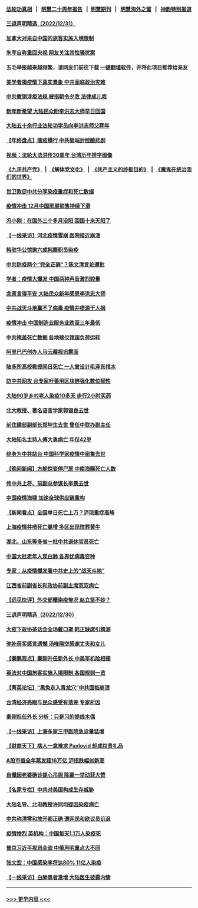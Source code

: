 #### [法轮功真相](https://github.com/gfw-breaker/truth/blob/master/README.md?t=0) &nbsp;&nbsp;|&nbsp;&nbsp; [明慧二十周年报告](https://github.com/gfw-breaker/mh-reports/blob/master/README.md?t=0) &nbsp;&nbsp;|&nbsp;&nbsp;[明慧期刊](https://github.com/gfw-breaker/mh-qikan) &nbsp;&nbsp;|&nbsp;&nbsp; [明慧海外之窗](https://github.com/gfw-breaker/mh-news/blob/master/README.md?t=0) &nbsp;&nbsp;|&nbsp;&nbsp; [神韵特别报道](https://github.com/gfw-breaker/mh-news/blob/master/shenyun.md?t=0)
#### [三退声明精选（2022/12/31）](../pages/nsc413/n13896768.md?t=01011243) 
#### [加拿大对来自中国的旅客实施入境限制](../pages/nsc413/n13896654.md?t=01011243) 
#### [朱军自称重回央视 网友关注其性骚扰案](../pages/nsc413/n13896377.md?t=01011243) 
#### 五毛举报越来越频繁，请网友们前往下载 [一键翻墙软件](https://github.com/gfw-breaker/ssr-accounts)，并将此项目推荐给亲友
#### [美学者揭疫情下真实景象 中共面临政治灾难](../pages/nsc413/n13896569.md?t=01011243) 
#### [中共撤销涉疫法规 被指朝令夕改 法律成儿戏](../pages/nsc413/n13896578.md?t=01011243) 
#### [新年新希望 大陆民众盼李洪志大师早日回国](../pages/nsc413/n13896577.md?t=01011243) 
#### [大陆五十余行业法轮功学员向李洪志师父拜年](../pages/nsc413/n13895521.md?t=01011243) 
#### [【年终盘点】瘟疫横行 中共极端封控酿悲剧](../pages/nsc413/n13896504.md?t=01011243) 
#### [视频：法轮大法洪传30周年 台湾历年排字图像](../pages/nsc413/n13896486.md?t=01011243) 
#### [《九评共产党》](https://github.com/begood0513/9ping.md/blob/master/README.md) &nbsp;|&nbsp; [《解体党文化》](../../../../jtdwh.md/blob/master/README.md)  &nbsp;|&nbsp; [《共产主义的终极目的》](../../../../gczydzjmd.md/blob/master/README.md) &nbsp;|&nbsp; [《魔鬼在统治我们的世界》](../../../../mgztzwmdsj.md/blob/master/README.md) 
#### [世卫敦促中共分享染疫重症和死亡数据](../pages/nsc413/n13896494.md?t=01011243) 
#### [疫情冲击 12月中国房屋销售持续下滑](../pages/nsc413/n13896527.md?t=01011243) 
#### [冯小刚：在国外三个多月没阳 回国十来天阳了](../pages/nsc413/n13896554.md?t=01011243) 
#### [【一线采访】河北疫情雪崩 医院接近崩溃](../pages/nsc413/n13896032.md?t=01011243) 
#### [韩驻华公馆逾六成韩籍职员染疫](../pages/nsc413/n13896511.md?t=01011243) 
#### [中共防疫两个“完全正确”？陈文清言论遭批](../pages/nsc413/n13896375.md?t=01011243) 
#### [学者：疫情大爆发 中国两种声音激烈较量](../pages/nsc413/n13895920.md?t=01011243) 
#### [念真言得平安 大陆民众新年感恩李洪志大师](../pages/nsc413/n13894509.md?t=01011243) 
#### [中共战天斗地赢不了病毒 疫情井喷源于人祸](../pages/nsc413/n13895825.md?t=01011243) 
#### [疫情冲击 中国制造业服务业跌至三年最低](../pages/nsc413/n13896495.md?t=01011243) 
#### [中共掩盖死亡数据 各地殡仪馆超负荷运转](../pages/nsc413/n13896505.md?t=01011243) 
#### [阿里巴巴创办人马云藉视讯露面](../pages/nsc413/n13896390.md?t=01011243) 
#### [陆多所高校教授同日死亡 一人曾设计毛泽东棺木](../pages/nsc413/n13896311.md?t=01011243) 
#### [防中共网攻 台专家吁善用区块链强化数位韧性](../pages/nsc413/n13896333.md?t=01011243) 
#### [大陆90岁乡村老人染疫10多天 步行2小时买药](../pages/nsc413/n13896313.md?t=01011243) 
#### [北大教授、著名语言学家郭锡良去世](../pages/nsc413/n13896258.md?t=01011243) 
#### [前住建部副部长郑坤生去世 曾任中联办副主任](../pages/nsc413/n13896314.md?t=01011243) 
#### [大陆知名主持人傅大勇病亡 年仅42岁](../pages/nsc413/n13896257.md?t=01011243) 
#### [终身为中共站台 中国科学家疫情中密集去世](../pages/nsc413/n13896298.md?t=01011243) 
#### [【晚间新闻】方舱惊变停尸房 中南海瞒死亡人数](../pages/nsc413/n13896087.md?t=01011243) 
#### [传中共上将、前副总参谋长李景去世](../pages/nsc413/n13896017.md?t=01011243) 
#### [中国疫情海啸 加速全球供应链重构](../pages/nsc413/n13896058.md?t=01011243) 
#### [【新闻看点】全国单日死亡上万？沪现重症高峰](../pages/nsc413/n13895833.md?t=01011243) 
#### [上海疫情井喷死亡暴增 多区出现殡葬黄牛](../pages/nsc413/n13896015.md?t=01011243) 
#### [湖北、山东等多省一批中共退休官员死亡](../pages/nsc413/n13895862.md?t=01011243) 
#### [中国大批老年人现白肺 各界忧病毒变种](../pages/nsc413/n13895907.md?t=01011243) 
#### [专家：从疫情爆发看中共史上的“战天斗地”](../pages/nsc413/n13895470.md?t=01011243) 
#### [江西省前副省长和政协前副主席双双病亡](../pages/nsc413/n13895855.md?t=01011243) 
#### [【远见快评】外交部曝染疫惨况 赵立坚不妙？](../pages/nsc413/n13895840.md?t=01011243) 
#### [三退声明精选（2022/12/30）](../pages/nsc413/n13895871.md?t=01011243) 
#### [大疫下政协茶话会全场戴口罩 韩正缺席引猜测](../pages/nsc413/n13895824.md?t=01011243) 
#### [弥补获奖感言遗憾 汤唯隔空感谢丈夫和女儿](../pages/nsc413/n13895784.md?t=01011243) 
#### [【秦鹏观点】秦刚升任新外长 中美军机险相撞](../pages/nsc413/n13895719.md?t=01011243) 
#### [英法对中国旅客实施入境限制 各国规则一览](../pages/nsc413/n13895639.md?t=01011243) 
#### [【菁英论坛】“黑兔走入青龙穴”中共面临崩溃](../pages/nsc413/n13895575.md?t=01011243) 
#### [台湾经济亮眼与民众感受有落差 专家析因](../pages/nsc413/n13895379.md?t=01011243) 
#### [秦刚担任外长 分析：只是习的提线木偶](../pages/nsc413/n13895637.md?t=01011243) 
#### [【一线采访】上海多家三甲医院急诊量猛增](../pages/nsc413/n13895499.md?t=01011243) 
#### [【财商天下】病人一盒难求 Paxlovid 却成权贵礼品](../pages/nsc413/n13895617.md?t=01011243) 
#### [A股市值全年蒸发超16万亿 沪指跌幅创新高](../pages/nsc413/n13895640.md?t=01011243) 
#### [自曝因老婆确诊提心吊胆 陈豪一举动获大赞](../pages/nsc413/n13895631.md?t=01011243) 
#### [【名家专栏】中共对美国构成生存威胁](../pages/nsc413/n13894391.md?t=01011243) 
#### [大陆名导、北电教授许同均疑因染疫病亡](../pages/nsc413/n13895588.md?t=01011243) 
#### [中共称清零和放开都正确 遭网民和欧议员讥讽](../pages/nsc413/n13895612.md?t=01011243) 
#### [疫情惨烈 英机构：中国每天1.1万人染疫死](../pages/nsc413/n13895628.md?t=01011243) 
#### [普京习近平视讯会谈 中俄声明重点大不同](../pages/nsc413/n13895586.md?t=01011243) 
#### [张文宏：中国感染率将达80% 11亿人染疫](../pages/nsc413/n13895619.md?t=01011243) 
#### [【一线采访】白肺患者激增 大陆医生披露内情](../pages/nsc413/n13895294.md?t=01011243) 

----
#### [ >>> 更早内容 <<< ](../indexes/nsc413-earlier.md)
